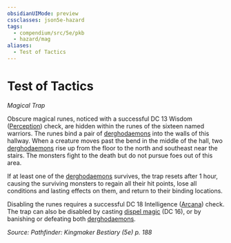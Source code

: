 ```yaml
---
obsidianUIMode: preview
cssclasses: json5e-hazard
tags:
  - compendium/src/5e/pkb
  - hazard/mag
aliases:
  - Test of Tactics
---
```

# Test of Tactics
*Magical Trap*  

Obscure magical runes, noticed with a successful DC 13 Wisdom ([Perception](2-Mechanics/CLI/rules/skills.md#Perception)) check, are hidden within the runes of the sixteen named warriors. The runes bind a pair of [derghodaemons](2-Mechanics/CLI/bestiary/fiend/derghodaemon-pkb.md) into the walls of this hallway. When a creature moves past the bend in the middle of the hall, two [derghodaemons](2-Mechanics/CLI/bestiary/fiend/derghodaemon-pkb.md) rise up from the floor to the north and southeast near the stairs. The monsters fight to the death but do not pursue foes out of this area.

If at least one of the [derghodaemons](2-Mechanics/CLI/bestiary/fiend/derghodaemon-pkb.md) survives, the trap resets after 1 hour, causing the surviving monsters to regain all their hit points, lose all conditions and lasting effects on them, and return to their binding locations.

Disabling the runes requires a successful DC 18 Intelligence ([Arcana](2-Mechanics/CLI/rules/skills.md#Arcana)) check. The trap can also be disabled by casting [dispel magic](2-Mechanics/CLI/spells/dispel-magic.md) (DC 16), or by banishing or defeating both [derghodaemons](2-Mechanics/CLI/bestiary/fiend/derghodaemon-pkb.md).

*Source: Pathfinder: Kingmaker Bestiary (5e) p. 188*